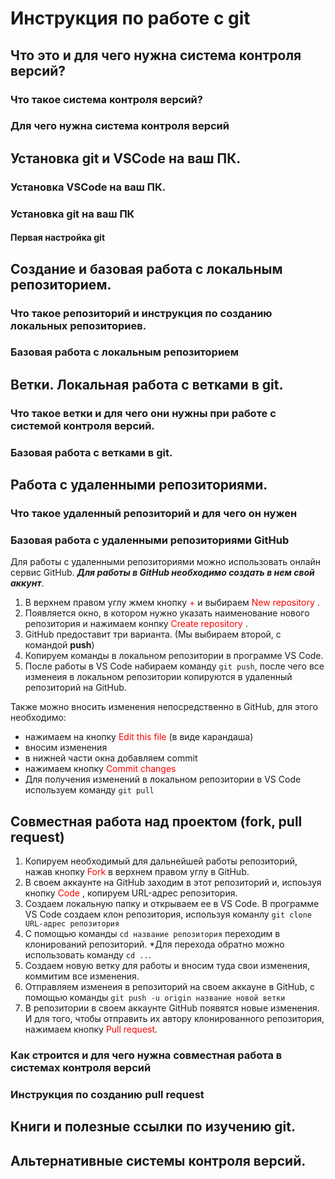 # Инструкция по работе с git

## Что это и для чего нужна система контроля версий?

### Что такое система контроля версий?

### Для чего нужна система контроля версий

## Установка git и VSCode на ваш ПК.

### Установка VSCode на ваш ПК.

### Установка git на ваш ПК

#### Первая настройка git

## Создание и базовая работа с локальным репозиторием.

### Что такое репозиторий и инструкция по созданию локальных репозиториев.

### Базовая работа с локальным репозиторием

## Ветки. Локальная работа с ветками в git.

### Что такое ветки и для чего они нужны при работе с системой контроля версий.

### Базовая работа с ветками в git.

## Работа с удаленными репозиториями.

### Что такое удаленный репозиторий и для чего он нужен

### Базовая работа с удаленными репозиториями GitHub

Для работы с удаленными репозиториями можно использовать онлайн сервис GitHub. *__Для работы в GitHub необходимо создать в нем свой аккунт__*.

1. В верхнем правом углу жмем кнопку <Span style = "color: red"> + </span> и выбираем <Span style = "color: red"> New repository </span>.
2. Появляется окно, в котором нужно указать наименование нового репозитория и нажимаем конпку <Span style = "color: red"> Create repository </span>.
3. GitHub предоставит три варианта. (Мы выбираем второй, с командой **push**)
4. Копируем команды в локальном репозитории в программе VS Code.
5. После работы в VS Code набираем команду `git push`, после чего все изменеия в локальном репозитории копируются в удаленный репозиторий на GitHub.
 
Также можно вносить изменения непосредственно в GitHub, для этого необходимо:
* нажимаем на кнопку <Span style = "color: red"> Edit this file</span> (в виде карандаша)
* вносим изменения
* в нижней части окна добавляем commit
* нажимаем кнопку <Span style = "color: red">Commit changes</span>
* Для получения изменений в локальном репозитории в VS Code используем команду `git pull` 

## Совместная работа над проектом (fork, pull request)

1. Копируем необходимый для дальнейшей работы репозиторий, нажав кнопку <Span style = "color: red"> Fork </span> в верхнем правом углу в GitHub.
2. В своем аккаунте на GitHub заходим в этот репозиторий и, испоьзуя кнопку <Span style = "color: red"> Code </span>, копируем URL-адрес репозитория.
3. Создаем локальную папку и открываем ее в VS Code. В программе VS Code создаем клон репозитория, используя команлу `git clone URL-адрес репозитория`
4. С помощью команды `cd название репозитория` переходим в клонирований репозиторий. *Для перехода обратно можно использовать команду `cd ..`.
5. Создаем новую ветку для работы и вносим туда свои изменения, коммитим все изменения.
6. Отправляем изменеия в репозиторий на своем аккауне в GitHub, с помощью команды `git push -u origin название новой ветки` 
7. В репозитории в своем аккаунте GitHub появятся новые изменения. И для того, чтобы отправить их автору клонированного репозитория, нажимаем кнопку <Span style = "color: red"> Pull request</span>.

### Как строится и для чего нужна совместная работа в системах контроля версий

### Инструкция по созданию pull request

## Книги и полезные ссылки по изучению git.

## Альтернативные системы контроля версий.
